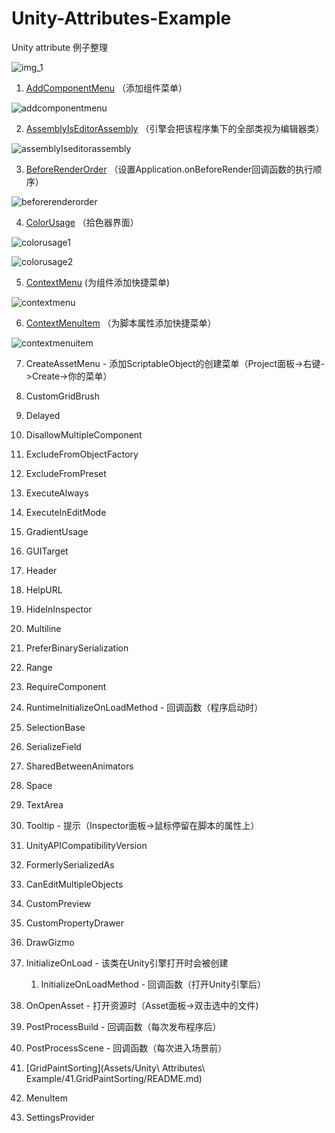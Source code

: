 # Unity-Attributes-Example

 Unity attribute 例子整理

![img_1](img/example_list.jpg)

1. [AddComponentMenu](Assets/Unity%20Attributes%20Example/1.AddComponentMenu/AddComponentMenuExample.cs) （添加组件菜单）

![addcomponentmenu](img/addcomponentmenu.jpg)
 
2. [AssemblyIsEditorAssembly](Assets/Unity%20Attributes%20Example/2.AssemblyIsEditorAssembly/AssemblyIsEditorAssemblyExample.cs) （引擎会把该程序集下的全部类视为编辑器类）

![assemblyIseditorassembly](img/assemblyIseditorassembly.gif)

3. [BeforeRenderOrder](Assets/Unity%20Attributes%20Example/3.BeforeRenderOrder/BeforeRenderOrderExample.cs) （设置Application.onBeforeRender回调函数的执行顺序）

![beforerenderorder](img/beforerenderorder.jpg)

4. [ColorUsage](Assets/Unity%20Attributes%20Example/4.ColorUsage/ColorUsageExample.cs) （拾色器界面）

![colorusage1](img/colorusage1.jpg)

![colorusage2](img/colorusage2.jpg)

5. [ContextMenu](Assets/Unity%20Attributes%20Example/5.ContextMenu/ContextMenuExample.cs) (为组件添加快捷菜单)

![contextmenu](img/contextmenu.gif)

6. [ContextMenuItem](Assets/Unity%20Attributes%20Example/6.ContextMenuItem/ContextMenuItemExample.cs)  （为脚本属性添加快捷菜单）

![contextmenuitem](img/contextmenuitem.gif)

7. CreateAssetMenu - 添加ScriptableObject的创建菜单（Project面板->右键->Create->你的菜单）

8. CustomGridBrush

9. Delayed

10. DisallowMultipleComponent

11. ExcludeFromObjectFactory

12. ExcludeFromPreset

13. ExecuteAlways

14. ExecuteInEditMode

15. GradientUsage

16. GUITarget

17. Header

18. HelpURL

19. HideInInspector

20. Multiline

21. PreferBinarySerialization

22. Range

23. RequireComponent

24. RuntimeInitializeOnLoadMethod - 回调函数（程序启动时）

25. SelectionBase

26. SerializeField

27. SharedBetweenAnimators

28. Space

29. TextArea

30. Tooltip - 提示（Inspector面板->鼠标停留在脚本的属性上）

31. UnityAPICompatibilityVersion

32. FormerlySerializedAs

33. CanEditMultipleObjects

34. CustomPreview

35. CustomPropertyDrawer

36. DrawGizmo

37. InitializeOnLoad - 该类在Unity引擎打开时会被创建

	1. InitializeOnLoadMethod - 回调函数（打开Unity引擎后）

38. OnOpenAsset - 打开资源时（Asset面板->双击选中的文件)

39. PostProcessBuild - 回调函数（每次发布程序后）

40. PostProcessScene - 回调函数（每次进入场景前）

41. [GridPaintSorting](Assets/Unity\ Attributes\ Example/41.GridPaintSorting/README.md)

42. MenuItem

43. SettingsProvider 
